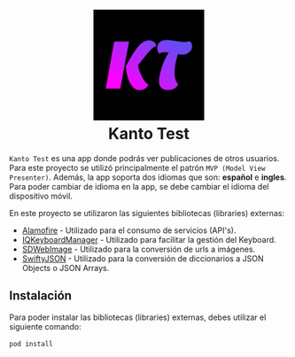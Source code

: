 <h1 align="center">
  <br>
  <img src="https://raw.githubusercontent.com/hrool20/KantoTest/master/KantoTest/Main/Assets.xcassets/AppIcon.appiconset/Icon-App-83.5x83.5%402x.png" alt="Markdownify" width="200">
  <br>
  Kanto Test
  <br>
</h1>

`Kanto Test` es una app donde podrás ver publicaciones de otros usuarios. Para este proyecto se utilizó principalmente el patrón `MVP (Model View Presenter)`. Además, la app soporta dos idiomas que son: **español** e **ingles**. Para poder cambiar de idioma en la app, se debe cambiar el idioma del dispositivo móvil.

En este proyecto se utilizaron las siguientes bibliotecas (libraries) externas:
- [Alamofire](https://github.com/Alamofire/Alamofire) - Utilizado para el consumo de servicios (API's).
- [IQKeyboardManager](https://github.com/hackiftekhar/IQKeyboardManager) - Utilizado para facilitar la gestión del Keyboard.
- [SDWebImage](https://github.com/SDWebImage/SDWebImage) - Utilizado para la conversión de urls a imágenes.
- [SwiftyJSON](https://github.com/SwiftyJSON/SwiftyJSON) - Utilizado para la conversión de diccionarios a JSON Objects o JSON Arrays.


## Instalación

Para poder instalar las bibliotecas (libraries) externas, debes utilizar el siguiente comando:
```
pod install
```


